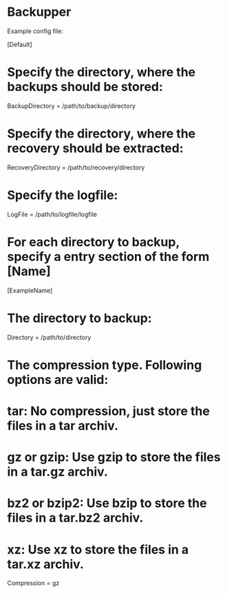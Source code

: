 # Backupper



Example config file:


[Default]
# Specify the directory, where the backups should be stored:
BackupDirectory = /path/to/backup/directory
# Specify the directory, where the recovery should be extracted:
RecoveryDirectory = /path/to/recovery/directory
# Specify the logfile:
LogFile = /path/to/logfile/logfile

# For each directory to backup, specify a entry section of the form [Name]
[ExampleName]
# The directory to backup:
Directory = /path/to/directory
# The compression type. Following options are valid:
# 	tar: No compression, just store the files in a tar archiv.
#	gz or gzip: Use gzip to store the files in a tar.gz archiv.
#	bz2 or bzip2: Use bzip to store the files in a tar.bz2 archiv.
#	xz: Use xz to store the files in a tar.xz archiv.
Compression = gz


